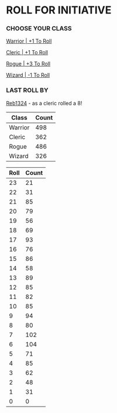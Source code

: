 # ROLL FOR INITIATIVE
### CHOOSE YOUR CLASS

[Warrior | +1 To Roll](https://github.com/benjaminsampica/benjaminsampica/issues/new?title=roll%7Cwarrior&body=Just+click+%27Submit+new+issue%27.)

[Cleric | +1 To Roll](https://github.com/benjaminsampica/benjaminsampica/issues/new?title=roll%7Ccleric&body=Just+click+%27Submit+new+issue%27.)

[Rogue | +3 To Roll](https://github.com/benjaminsampica/benjaminsampica/issues/new?title=roll%7Crogue&body=Just+click+%27Submit+new+issue%27.)

[Wizard | -1 To Roll](https://github.com/benjaminsampica/benjaminsampica/issues/new?title=roll%7Cwizard&body=Just+click+%27Submit+new+issue%27.)
### LAST ROLL BY
[Reb1324](https://www.github.com/Reb1324) - as a cleric rolled a 8!

|Class|Count|
|-|-|
|Warrior|498|
|Cleric|362|
|Rogue|486|
|Wizard|326|

|Roll|Count|
|-|-|
|23|21
|22|31
|21|85
|20|79
|19|56
|18|69
|17|93
|16|76
|15|86
|14|58
|13|89
|12|85
|11|82
|10|85
|9|94
|8|80
|7|102
|6|104
|5|71
|4|85
|3|62
|2|48
|1|31
|0|0
